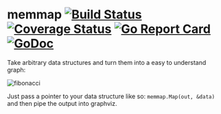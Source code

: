 # memmap [![Build Status](https://travis-ci.org/bradleyjkemp/memmap.svg?branch=master)](https://travis-ci.org/bradleyjkemp/memmap) [![Coverage Status](https://coveralls.io/repos/github/bradleyjkemp/memmap/badge.svg)](https://coveralls.io/github/bradleyjkemp/memmap?branch=master) [![Go Report Card](https://goreportcard.com/badge/github.com/bradleyjkemp/memmap)](https://goreportcard.com/report/github.com/bradleyjkemp/memmap) [![GoDoc](https://godoc.org/github.com/bradleyjkemp/memmap?status.svg)](https://godoc.org/github.com/bradleyjkemp/memmap) 

Take arbitrary data structures and turn them into a easy to understand graph:

![fibonacci](images/fib.svg)

Just pass a pointer to your data structure like so: ```memmap.Map(out, &data)``` and then pipe the output into graphviz.
